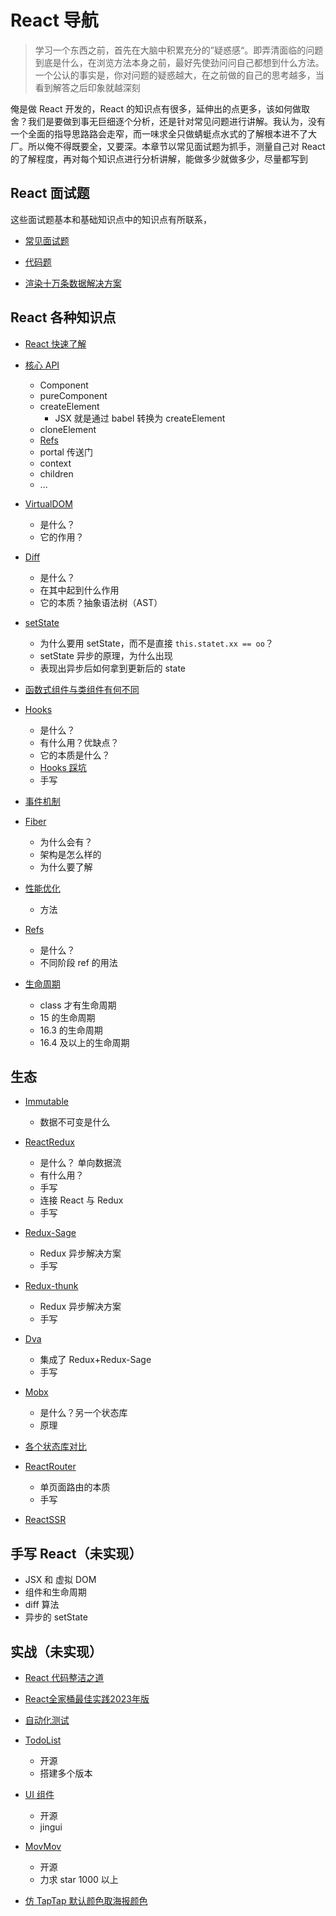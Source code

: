 # React 导航

> 学习一个东西之前，首先在大脑中积累充分的”疑惑感“。即弄清面临的问题到底是什么，在浏览方法本身之前，最好先使劲问问自己都想到什么方法。一个公认的事实是，你对问题的疑惑越大，在之前做的自己的思考越多，当看到解答之后印象就越深刻

俺是做 React 开发的，React 的知识点有很多，延伸出的点更多，该如何做取舍？我们是要做到事无巨细逐个分析，还是针对常见问题进行讲解。我认为，没有一个全面的指导思路路会走窄，而一味求全只做蜻蜓点水式的了解根本进不了大厂。所以俺不得既要全，又要深。本章节以常见面试题为抓手，测量自己对 React 的了解程度，再对每个知识点进行分析讲解，能做多少就做多少，尽量都写到

## React 面试题

这些面试题基本和基础知识点中的知识点有所联系，

-   [常见面试题](./面试题/)
-   [代码题](./面试题/代码题)

-   [渲染十万条数据解决方案](./面试题/渲染十万条数据解决方案)

## React 各种知识点

-   [React 快速了解](./React快速了解)
-   [核心 API](./核心API)
    -   Component
    -   pureComponent
    -   createElement
        -   JSX 就是通过 babel 转换为 createElement
    -   cloneElement
    -   [Refs](./Refs.md)
    -   portal 传送门
    -   context
    -   children
    -   ...
    
-   [VirtualDOM](./VirtualDOM.md)
    -   是什么？
    -   它的作用？
-   [Diff](./Diff.md)
    -   是什么？
    -   在其中起到什么作用
    -   它的本质？抽象语法树（AST）
-   [setState](./快问快答setState.md)
    -   为什么要用 setState，而不是直接 `this.statet.xx == oo`？
    -   setState 异步的原理，为什么出现
    -   表现出异步后如何拿到更新后的 state
-   [函数式组件与类组件有何不同](./函数式组件与类组件有何不同.md)

-   [Hooks](./Hooks.md)

    -   是什么？
    -   有什么用？优缺点？
    -   它的本质是什么？
    -   [Hooks 踩坑](./Hooks踩坑.md)
    -   手写

-   [事件机制](./事件机制.md)
-   [Fiber](./Fiber.md)
    -   为什么会有？
    -   架构是怎么样的
    -   为什么要了解
-   [性能优化](./性能优化.md)
    -   方法
-   [Refs](./Refs.md)
    -   是什么？
    -   不同阶段 ref 的用法
-   [生命周期](./生命周期.md)
    -   class 才有生命周期
    -   15 的生命周期
    -   16.3 的生命周期
    -   16.4 及以上的生命周期

## 生态

-   [Immutable](./生态/Immutable.md)
    -   数据不可变是什么
-   [ReactRedux](./生态/ReactRedux.md)
    -   是什么？ 单向数据流
    -   有什么用？
    -   手写
    -   连接 React 与 Redux
    -   手写

-   [Redux-Sage](./生态/Redux-Sage.md)
    -   Redux 异步解决方案
    -   手写
-   [Redux-thunk](./生态/Redux-thunk.md)
    -   Redux 异步解决方案
    -   手写
-   [Dva](./生态/Dva.md)
    -   集成了 Redux+Redux-Sage
    -   手写
-   [Mobx](./生态/Mobx.md)
    -   是什么？另一个状态库
    -   原理
-   [各个状态库对比](./生态/状态管理)
-   [ReactRouter](./生态/ReactRouter.md)
    -   单页面路由的本质
    -   手写
-   [ReactSSR](./生态/ReactSSR.md)

## 手写 React（未实现）

-   JSX 和 虚拟 DOM
-   组件和生命周期
-   diff 算法
-   异步的 setState

## 实战（未实现）

-   [React 代码整洁之道](./实战/React代码整洁之道.md)

-   [React全家桶最佳实践2023年版](./实战/React全家桶最佳实践2023年版.md)

-   [自动化测试](./实战/自动化测试.md)

-   [TodoList](./实战/TodoList.md)

    -   开源
    -   搭建多个版本

-   [UI 组件](./实战/UI组件.md)
    -   开源
    -   jingui
-   [MovMov](./实战/MovMov.md)
    -   开源
    -   力求 star 1000 以上
-   [仿 TapTap 默认颜色取海报颜色](./实战/仿TapTap默认颜色取海报颜色.md)


